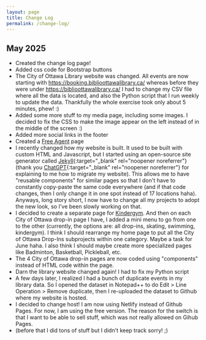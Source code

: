 ```yaml
---
layout: page
title: Change Log
permalink: /change-log/
---
```


## May 2025

- Created the change log page!
- Added css code for Bootstrap buttons
- The City of Ottawa Library website was changed. All events are now starting with https://booking.biblioottawalibrary.ca/ whereas before they were under https://biblioottawalibrary.ca/ I had to change my CSV file where all the data is located, and also the Python script that I run weekly to update the data. Thankfully the whole exercise took only about 5 minutes, phew! :) 
- Added some more stuff to my media page, including some images. I decided to fix the CSS to make the image appear on the left instead of in the middle of the screen :) 
- Added more social links in the footer
- Created a [Free Agent](https://claudielarouche.com/projects/free-agent/) page
- I recently changed how my website is built. It used to be built with custom HTML and Javascript, but I started using an open-source site generator called [Jekyll](https://jekyllrb.com/){:target="_blank" rel="noopener noreferrer"} (thank you [ChatGPT](https://chat.openai.com/){:target="_blank" rel="noopener noreferrer"} for explaining to me how to migrate my website). This allows me to have "reusable components" for similar pages so that I don't have to constantly copy-paste the same code everywhere (and if that code changes, then I only change it in one spot instead of 17 locations haha). Anyways, long story short, I now have to change all my projects to adopt the new look, so I've been slowly working on that. 
- I decided to create a separate page for [Kindergym](https://claudielarouche.com/projects/kindergym/). And then on each City of Ottawa drop-in page I have, I added a mini menu to go from one to the other (currently, the options are: all drop-ins, skating, swimming, kindergym). I think I should rearrange my home page to put all the City of Ottawa Drop-Ins subprojects within one category. Maybe a task for June haha. I also think I should maybe create more specialized pages like Badminton, Basketball, Pickleball, etc. 
- The 4 City of Ottawa drop-in pages are now coded using "components" instead of HTML code within the page.
- Darn the library website changed again! I had to fix my Python script
- A few days later, I realized I had a bunch of duplicate events in my library data. So I opened the dataset in Notepad++ to do Edit > Line Operation > Remove duplicate, then I re-uploaded the dataset to Github where my website is hosted. 
- I decided to change host! I am now using Netlify instead of Github Pages. For now, I am using the free version. The reason for the switch is that I want to be able to sell stuff, which was not really allowed on Gihub Pages.
- (before that I did tons of stuff but I didn't keep track sorry! ;)